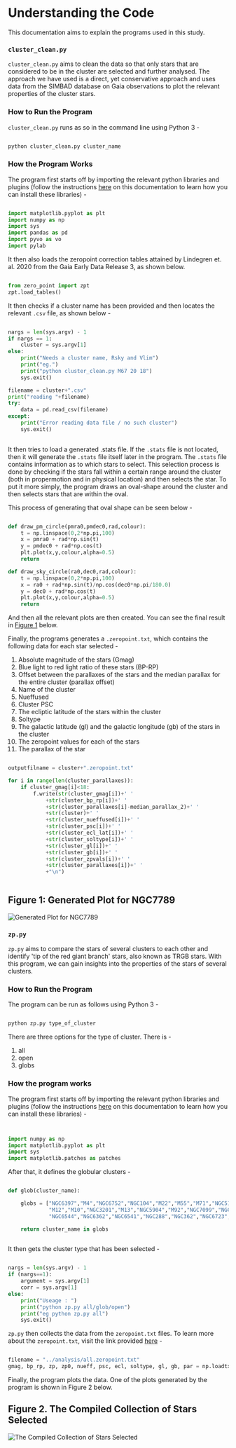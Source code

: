 # Understanding the Code

This documentation aims to explain the programs used in this study.

### `cluster_clean.py`

`cluster_clean.py` aims to clean the data so that only stars that are considered to be in the cluster are selected and further analysed. The approach we have used is a direct, yet conservative approach and uses data from the SIMBAD database on Gaia observations to plot the relevant properties of the cluster stars.

### How to Run the Program

`cluster_clean.py` runs as so in the command line using Python 3 - 

```Bash

python cluster_clean.py cluster_name

```
### How the Program Works
The program first starts off by importing the relevant python libraries and plugins (follow the instructions [here](https://github.com/rudrathegreat/Gaia-EDR3-Stellar-Clusters/blob/main/README.md) on this documentation to learn how you can install these libraries) - 

```Python

import matplotlib.pyplot as plt
import numpy as np
import sys
import pandas as pd
import pyvo as vo
import pylab

```

It then also loads the zeropoint correction tables attained by Lindegren et. al. 2020 from the Gaia Early Data Release 3, as shown below.

```Python

from zero_point import zpt
zpt.load_tables()

```

It then checks if a cluster name has been provided and then locates the relevant `.csv` file, as shown below - 

```Python

nargs = len(sys.argv) - 1
if nargs == 1:
    cluster = sys.argv[1]
else:
    print("Needs a cluster name, Rsky and Vlim")
    print("eg.")
    print("python cluster_clean.py M67 20 18")
    sys.exit()

filename = cluster+".csv"
print("reading "+filename)
try:
    data = pd.read_csv(filename)
except:
    print("Error reading data file / no such cluster")
    sys.exit()
    
```

It then tries to load a generated .stats file. If the `.stats` file is not located, then it will generate the `.stats` file itself later in the program. The `.stats` file contains information as to which stars to select. This selection process is done by checking if the stars fall within a certain range around the cluster (both in propermotion and in physical location) and then selects the star. To put it more simply, the program draws an oval-shape around the cluster and then selects stars that are within the oval.

This process of generating that oval shape can be seen below -

```Python

def draw_pm_circle(pmra0,pmdec0,rad,colour):
    t = np.linspace(0,2*np.pi,100)
    x = pmra0 + rad*np.sin(t)
    y = pmdec0 + rad*np.cos(t)
    plt.plot(x,y,colour,alpha=0.5)
    return

def draw_sky_circle(ra0,dec0,rad,colour):
    t = np.linspace(0,2*np.pi,100)
    x = ra0 + rad*np.sin(t)/np.cos(dec0*np.pi/180.0)
    y = dec0 + rad*np.cos(t)
    plt.plot(x,y,colour,alpha=0.5)
    return

```

And then all the relevant plots are then created. You can see the final result in [Figure 1](#figure-1-generated-plot-for-ngc7789) below.

Finally, the programs generates a `.zeropoint.txt`, which contains the following data for each star selected - 
1. Absolute magnitude of the stars (Gmag)
2. Blue light to red light ratio of these stars (BP-RP)
3. Offset between the parallaxes of the stars and the median parallax for the entire cluster (parallax offset)
4. Name of the cluster
5. Nueffused
6. Cluster PSC
7. The ecliptic latitude of the stars within the cluster
8. Soltype
9. The galactic latitude (gl) and the galactic longitude (gb) of the stars in the cluster
10. The zeropoint values for each of the stars
11. The parallax of the star

```Python

outputfilname = cluster+".zeropoint.txt"

for i in range(len(cluster_parallaxes)):
    if cluster_gmag[i]<18:
        f.write(str(cluster_gmag[i])+' ' 
            +str(cluster_bp_rp[i])+' '
            +str(cluster_parallaxes[i]-median_parallax_2)+' '
            +str(cluster)+' '
            +str(cluster_nueffused[i])+' '
            +str(cluster_psc[i])+' '
            +str(cluster_ecl_lat[i])+' '
            +str(cluster_soltype[i])+' '
            +str(cluster_gl[i])+' '
            +str(cluster_gb[i])+' '
            +str(cluster_zpvals[i])+' '
            +str(cluster_parallaxes[i])+' '
            +"\n")
            
 ```

## Figure 1: Generated Plot for NGC7789
![Generated Plot for NGC7789](https://github.com/rudrathegreat/Gaia-EDR3-Stellar-Clusters/blob/main/plots/NGC7789.png)

### `zp.py`

`zp.py` aims to compare the stars of several clusters to each other and identify 'tip of the red giant branch' stars, also known as TRGB stars. With this program, we can gain insights into the properties of the stars of several clusters.

### How to Run the Program

The program can be run as follows using Python 3 - 

```Bash

python zp.py type_of_cluster

```

There are three options for the type of cluster. There is - 

1. all
2. open
3. globs

### How the program works

The program first starts off by importing the relevant python libraries and plugins (follow the instructions [here](https://github.com/rudrathegreat/Gaia-EDR3-Stellar-Clusters/blob/main/README.md) on this documentation to learn how you can install these libraries) - 

```Python


import numpy as np
import matplotlib.pyplot as plt
import sys
import matplotlib.patches as patches

```

After that, it defines the globular clusters - 

```Python

def glob(cluster_name):

    globs = ["NGC6397","M4","NGC6752","NGC104","M22","M55","M71","NGC5139",
             "M12","M10","NGC3201","M13","NGC5904","M92","NGC7099","NGC6352",
             "NGC6544","NGC6362","NGC6541","NGC288","NGC362","NGC6723","NGC4372"]

    return cluster_name in globs
    
```

It then gets the cluster type that has been selected - 

```Python

nargs = len(sys.argv) - 1
if (nargs==1):
    argument = sys.argv[1]    
    corr = sys.argv[1]
else:
    print("Useage : ")
    print("python zp.py all/glob/open")
    print("eg python zp.py all")
    sys.exit()

```

`zp.py` then collects the data from the `zeropoint.txt` files. To learn more about the `zeropoint.txt`, visit the link provided [here](https://github.com/rudrathegreat/Gaia-EDR3-Stellar-Clusters/blob/main/analysis/docs.md) - 

```Python

filename = "../analysis/all.zeropoint.txt"
gmag, bp_rp, zp, zp0, nueff, psc, ecl, soltype, gl, gb, par = np.loadtxt(filename, usecols=(0,1,2,10,4,5,6,7,8,9,11), unpack=True, dtype=float)

```

Finally, the program plots the data. One of the plots generated by the program is shown in Figure 2 below.

## Figure 2. The Compiled Collection of Stars Selected
![The Compiled Collection of Stars Selected](https://github.com/rudrathegreat/Gaia-EDR3-Stellar-Clusters/blob/main/plots/Gaia-EDR3-cluster-sample.png)
